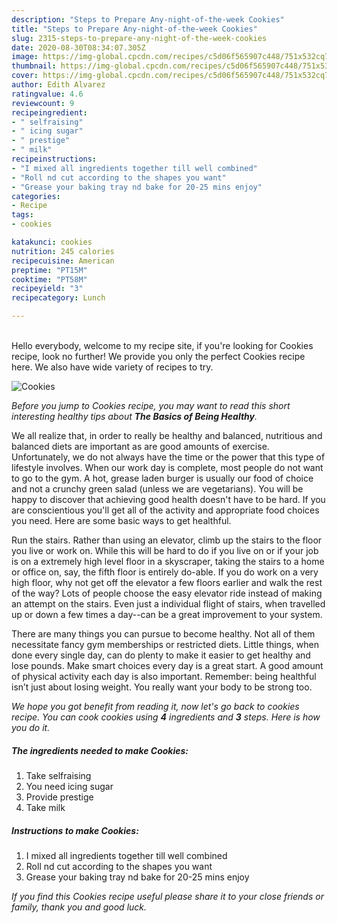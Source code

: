 ```yaml
---
description: "Steps to Prepare Any-night-of-the-week Cookies"
title: "Steps to Prepare Any-night-of-the-week Cookies"
slug: 2315-steps-to-prepare-any-night-of-the-week-cookies
date: 2020-08-30T08:34:07.305Z
image: https://img-global.cpcdn.com/recipes/c5d06f565907c448/751x532cq70/cookies-recipe-main-photo.jpg
thumbnail: https://img-global.cpcdn.com/recipes/c5d06f565907c448/751x532cq70/cookies-recipe-main-photo.jpg
cover: https://img-global.cpcdn.com/recipes/c5d06f565907c448/751x532cq70/cookies-recipe-main-photo.jpg
author: Edith Alvarez
ratingvalue: 4.6
reviewcount: 9
recipeingredient:
- " selfraising"
- " icing sugar"
- " prestige"
- " milk"
recipeinstructions:
- "I mixed all ingredients together till well combined"
- "Roll nd cut according to the shapes you want"
- "Grease your baking tray nd bake for 20-25 mins enjoy"
categories:
- Recipe
tags:
- cookies

katakunci: cookies 
nutrition: 245 calories
recipecuisine: American
preptime: "PT15M"
cooktime: "PT58M"
recipeyield: "3"
recipecategory: Lunch

---
```

<br>
Hello everybody, welcome to my recipe site, if you're looking for Cookies recipe, look no further! We provide you only the perfect Cookies recipe here. We also have wide variety of recipes to try.
<br>


![Cookies](https://img-global.cpcdn.com/recipes/c5d06f565907c448/751x532cq70/cookies-recipe-main-photo.jpg)

<i>Before you jump to Cookies recipe, you may want to read this short interesting healthy tips about <strong>The Basics of Being Healthy</strong>.</i>

We all realize that, in order to really be healthy and balanced, nutritious and balanced diets are important as are good amounts of exercise. Unfortunately, we do not always have the time or the power that this type of lifestyle involves. When our work day is complete, most people do not want to go to the gym. A hot, grease laden burger is usually our food of choice and not a crunchy green salad (unless we are vegetarians). You will be happy to discover that achieving good health doesn't have to be hard. If you are conscientious you'll get all of the activity and appropriate food choices you need. Here are some basic ways to get healthful.

Run the stairs. Rather than using an elevator, climb up the stairs to the floor you live or work on. While this will be hard to do if you live on or if your job is on a extremely high level floor in a skyscraper, taking the stairs to a home or office on, say, the fifth floor is entirely do-able. If you do work on a very high floor, why not get off the elevator a few floors earlier and walk the rest of the way? Lots of people choose the easy elevator ride instead of making an attempt on the stairs. Even just a individual flight of stairs, when travelled up or down a few times a day--can be a great improvement to your system. 

There are many things you can pursue to become healthy. Not all of them necessitate fancy gym memberships or restricted diets. Little things, when done every single day, can do plenty to make it easier to get healthy and lose pounds. Make smart choices every day is a great start. A good amount of physical activity each day is also important. Remember: being healthful isn’t just about losing weight. You really want your body to be strong too. 


<i>We hope you got benefit from reading it, now let's go back to cookies recipe. You can cook cookies using <strong>4</strong> ingredients and <strong>3</strong> steps. Here is how you do it.
</i>

##### The ingredients needed to make Cookies:

1. Take  selfraising
1. You need  icing sugar
1. Provide  prestige
1. Take  milk


##### Instructions to make Cookies:

1. I mixed all ingredients together till well combined
1. Roll nd cut according to the shapes you want
1. Grease your baking tray nd bake for 20-25 mins enjoy


<i>If you find this Cookies recipe useful please share it to your close friends or family, thank you and good luck.</i>
